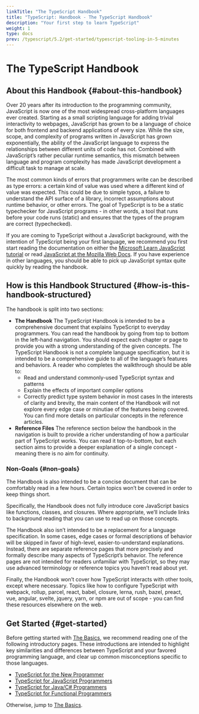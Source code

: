```yaml
---
linkTitle: "The TypeScript Handbook"
title: "TypeScript: Handbook - The TypeScript Handbook"
description: "Your first step to learn TypeScript"
weight: 1
type: docs
prev: /typescript/5.2/get-started/typescript-tooling-in-5-minutes
---
```


# The TypeScript Handbook

## About this Handbook {#about-this-handbook}

Over 20 years after its introduction to the programming community, JavaScript is now one of the most widespread cross-platform languages ever created. Starting as a small scripting language for adding trivial interactivity to webpages, JavaScript has grown to be a language of choice for both frontend and backend applications of every size. While the size, scope, and complexity of programs written in JavaScript has grown exponentially, the ability of the JavaScript language to express the relationships between different units of code has not. Combined with JavaScript’s rather peculiar runtime semantics, this mismatch between language and program complexity has made JavaScript development a difficult task to manage at scale.

The most common kinds of errors that programmers write can be described as type errors: a certain kind of value was used where a different kind of value was expected. This could be due to simple typos, a failure to understand the API surface of a library, incorrect assumptions about runtime behavior, or other errors. The goal of TypeScript is to be a static typechecker for JavaScript programs - in other words, a tool that runs before your code runs (static) and ensures that the types of the program are correct (typechecked).

If you are coming to TypeScript without a JavaScript background, with the intention of TypeScript being your first language, we recommend you first start reading the documentation on either the [Microsoft Learn JavaScript tutorial](https://developer.microsoft.com/javascript/) or read [JavaScript at the Mozilla Web Docs](https://developer.mozilla.org/docs/Web/JavaScript/Guide).
If you have experience in other languages, you should be able to pick up JavaScript syntax quite quickly by reading the handbook.

## How is this Handbook Structured {#how-is-this-handbook-structured}

The handbook is split into two sections:

- **The Handbook**
  The TypeScript Handbook is intended to be a comprehensive document that explains TypeScript to everyday programmers. You can read the handbook by going from top to bottom in the left-hand navigation.
  You should expect each chapter or page to provide you with a strong understanding of the given concepts. The TypeScript Handbook is not a complete language specification, but it is intended to be a comprehensive guide to all of the language’s features and behaviors.
  A reader who completes the walkthrough should be able to:
  - Read and understand commonly-used TypeScript syntax and patterns
  - Explain the effects of important compiler options
  - Correctly predict type system behavior in most cases
  In the interests of clarity and brevity, the main content of the Handbook will not explore every edge case or minutiae of the features being covered. You can find more details on particular concepts in the reference articles.
- **Reference Files**
  The reference section below the handbook in the navigation is built to provide a richer understanding of how a particular part of TypeScript works. You can read it top-to-bottom, but each section aims to provide a deeper explanation of a single concept - meaning there is no aim for continuity.

### Non-Goals {#non-goals}

The Handbook is also intended to be a concise document that can be comfortably read in a few hours. Certain topics won’t be covered in order to keep things short.

Specifically, the Handbook does not fully introduce core JavaScript basics like functions, classes, and closures. Where appropriate, we’ll include links to background reading that you can use to read up on those concepts.

The Handbook also isn’t intended to be a replacement for a language specification. In some cases, edge cases or formal descriptions of behavior will be skipped in favor of high-level, easier-to-understand explanations. Instead, there are separate reference pages that more precisely and formally describe many aspects of TypeScript’s behavior. The reference pages are not intended for readers unfamiliar with TypeScript, so they may use advanced terminology or reference topics you haven’t read about yet.

Finally, the Handbook won’t cover how TypeScript interacts with other tools, except where necessary. Topics like how to configure TypeScript with webpack, rollup, parcel, react, babel, closure, lerna, rush, bazel, preact, vue, angular, svelte, jquery, yarn, or npm are out of scope - you can find these resources elsewhere on the web.

## Get Started {#get-started}

Before getting started with [The Basics](/typescript/5.2/handbook/the-basics), we recommend reading one of the following introductory pages. These introductions are intended to highlight key similarities and differences between TypeScript and your favored programming language, and clear up common misconceptions specific to those languages.

- [TypeScript for the New Programmer](/typescript/5.2/get-started/ts-for-the-new-programmer)
- [TypeScript for JavaScript Programmers](/typescript/5.2/get-started/typescript-for-js-programmers)
- [TypeScript for Java/C# Programmers](/typescript/5.2/get-started/ts-for-javac-programmers)
- [TypeScript for Functional Programmers](/typescript/5.2/get-started/ts-for-functional-programmers)

Otherwise, jump to [The Basics](/typescript/5.2/handbook/the-basics).
